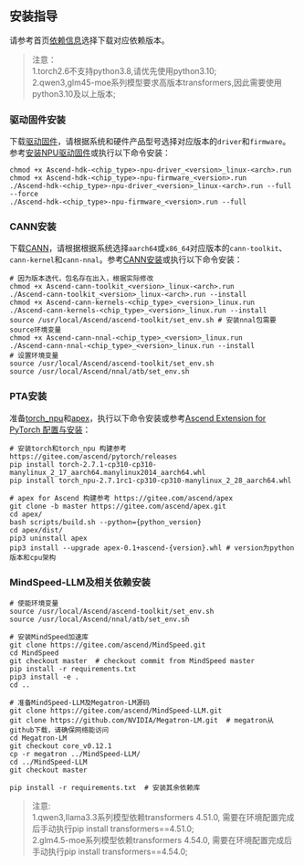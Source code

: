 ## 安装指导

请参考首页[依赖信息](../../README.md#版本配套表)选择下载对应依赖版本。

>注意：<br>
> 1.torch2.6不支持python3.8,请优先使用python3.10;<br>
> 2.qwen3,glm45-moe系列模型要求高版本transformers,因此需要使用python3.10及以上版本;<br>


### 驱动固件安装

下载[驱动固件](https://www.hiascend.com/hardware/firmware-drivers/community?product=4&model=26&cann=8.0.RC3.beta1&driver=1.0.27.alpha)，请根据系统和硬件产品型号选择对应版本的`driver`和`firmware`。参考[安装NPU驱动固件](https://www.hiascend.com/document/detail/zh/CANNCommunityEdition/80RC3alpha003/softwareinst/instg/instg_0005.html?Mode=PmIns&OS=Ubuntu&Software=cannToolKit)或执行以下命令安装：

```shell
chmod +x Ascend-hdk-<chip_type>-npu-driver_<version>_linux-<arch>.run
chmod +x Ascend-hdk-<chip_type>-npu-firmware_<version>.run
./Ascend-hdk-<chip_type>-npu-driver_<version>_linux-<arch>.run --full --force
./Ascend-hdk-<chip_type>-npu-firmware_<version>.run --full
```

### CANN安装

下载[CANN](https://www.hiascend.com/developer/download/community/result?module=cann)，请根据根据系统选择`aarch64`或`x86_64`对应版本的`cann-toolkit`、`cann-kernel`和`cann-nnal`。参考[CANN安装](https://www.hiascend.com/document/detail/zh/CANNCommunityEdition/80RC3alpha003/softwareinst/instg/instg_0001.html?Mode=PmIns&OS=Ubuntu&Software=cannToolKit)或执行以下命令安装：

```shell
# 因为版本迭代，包名存在出入，根据实际修改
chmod +x Ascend-cann-toolkit_<version>_linux-<arch>.run
./Ascend-cann-toolkit_<version>_linux-<arch>.run --install
chmod +x Ascend-cann-kernels-<chip_type>_<version>_linux.run
./Ascend-cann-kernels-<chip_type>_<version>_linux.run --install
source /usr/local/Ascend/ascend-toolkit/set_env.sh # 安装nnal包需要source环境变量
chmod +x Ascend-cann-nnal-<chip_type>_<version>_linux.run
./Ascend-cann-nnal-<chip_type>_<version>_linux.run --install
# 设置环境变量
source /usr/local/Ascend/ascend-toolkit/set_env.sh
source /usr/local/Ascend/nnal/atb/set_env.sh
```

### PTA安装

准备[torch_npu](https://www.hiascend.com/developer/download/community/result?module=pt)和[apex](https://gitee.com/ascend/apex)，执行以下命令安装或参考[Ascend Extension for PyTorch 配置与安装](https://www.hiascend.com/document/detail/zh/Pytorch/60RC2/configandinstg/instg/insg_0001.html)：

```shell
# 安装torch和torch_npu 构建参考 https://gitee.com/ascend/pytorch/releases
pip install torch-2.7.1-cp310-cp310-manylinux_2_17_aarch64.manylinux2014_aarch64.whl 
pip install torch_npu-2.7.1rc1-cp310-cp310-manylinux_2_28_aarch64.whl

# apex for Ascend 构建参考 https://gitee.com/ascend/apex
git clone -b master https://gitee.com/ascend/apex.git
cd apex/
bash scripts/build.sh --python={python_version}
cd apex/dist/
pip3 uninstall apex
pip3 install --upgrade apex-0.1+ascend-{version}.whl # version为python版本和cpu架构
```

### MindSpeed-LLM及相关依赖安装

```shell
# 使能环境变量
source /usr/local/Ascend/ascend-toolkit/set_env.sh
source /usr/local/Ascend/nnal/atb/set_env.sh

# 安装MindSpeed加速库
git clone https://gitee.com/ascend/MindSpeed.git
cd MindSpeed
git checkout master  # checkout commit from MindSpeed master
pip install -r requirements.txt 
pip3 install -e .
cd ..

# 准备MindSpeed-LLM及Megatron-LM源码
git clone https://gitee.com/ascend/MindSpeed-LLM.git 
git clone https://github.com/NVIDIA/Megatron-LM.git  # megatron从github下载，请确保网络能访问
cd Megatron-LM
git checkout core_v0.12.1
cp -r megatron ../MindSpeed-LLM/
cd ../MindSpeed-LLM
git checkout master

pip install -r requirements.txt  # 安装其余依赖库
```


> 注意:<br>
> 1.qwen3,llama3.3系列模型依赖transformers 4.51.0, 需要在环境配置完成后手动执行pip install transformers==4.51.0;<br>
> 2.glm4.5-moe系列模型依赖transformers 4.54.0, 需要在环境配置完成后手动执行pip install transformers==4.54.0;<br>

